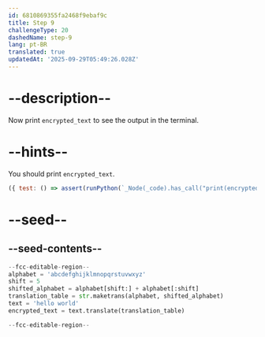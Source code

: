 ```yaml
---
id: 6810869355fa2468f9ebaf9c
title: Step 9
challengeType: 20
dashedName: step-9
lang: pt-BR
translated: true
updatedAt: '2025-09-29T05:49:26.028Z'
---
```


# --description--

Now print `encrypted_text` to see the output in the terminal.

# --hints--

You should print `encrypted_text`.

```js
({ test: () => assert(runPython(`_Node(_code).has_call("print(encrypted_text)")`)) })
```

# --seed--

## --seed-contents--

```py
--fcc-editable-region--
alphabet = 'abcdefghijklmnopqrstuvwxyz'
shift = 5
shifted_alphabet = alphabet[shift:] + alphabet[:shift]
translation_table = str.maketrans(alphabet, shifted_alphabet)
text = 'hello world'
encrypted_text = text.translate(translation_table)

--fcc-editable-region--
```
